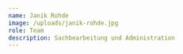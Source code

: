 ```yaml
---
name: Janik Rohde
image: /uploads/janik-rohde.jpg
role: Team
description: Sachbearbeitung und Administration
---
```

